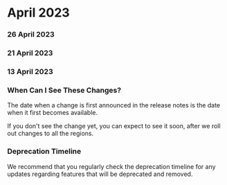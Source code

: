 ﻿# April 2023


### 26 April 2023




### 21 April 2023




### 13 April 2023




### When Can I See These Changes?

The date when a change is first announced in the release notes is the date when it first becomes available.

If you don't see the change yet, you can expect to see it soon, after we roll out changes to all the regions.


### Deprecation Timeline

We recommend that you regularly check the deprecation timeline for any updates regarding features that will be deprecated and removed.

